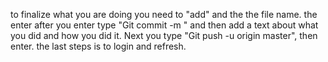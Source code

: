 to finalize what you are doing you need to "add" and the the file name. the enter 
after you enter type "Git commit -m " and then add a text about what you did and how you did it. Next you type "Git push -u origin master", then enter. the last steps is to login and refresh. 
